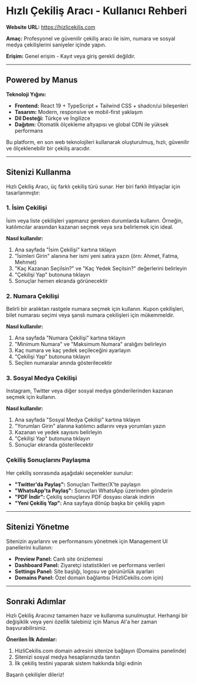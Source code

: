 # Hızlı Çekiliş Aracı - Kullanıcı Rehberi

**Website URL:** https://hizlicekilis.com

**Amaç:** Profesyonel ve güvenilir çekiliş aracı ile isim, numara ve sosyal medya çekilişlerini saniyeler içinde yapın.

**Erişim:** Genel erişim - Kayıt veya giriş gerekli değildir.

---

## Powered by Manus

**Teknoloji Yığını:**
- **Frontend:** React 19 + TypeScript + Tailwind CSS + shadcn/ui bileşenleri
- **Tasarım:** Modern, responsive ve mobil-first yaklaşım
- **Dil Desteği:** Türkçe ve İngilizce
- **Dağıtım:** Otomatik ölçekleme altyapısı ve global CDN ile yüksek performans

Bu platform, en son web teknolojileri kullanarak oluşturulmuş, hızlı, güvenilir ve ölçeklenebilir bir çekiliş aracıdır.

---

## Sitenizi Kullanma

Hızlı Çekiliş Aracı, üç farklı çekiliş türü sunar. Her biri farklı ihtiyaçlar için tasarlanmıştır:

### 1. İsim Çekilişi

İsim veya liste çekilişleri yapmanız gereken durumlarda kullanın. Örneğin, katılımcılar arasından kazanan seçmek veya sıra belirlemek için ideal.

**Nasıl kullanılır:**
1. Ana sayfada "İsim Çekilişi" kartına tıklayın
2. "İsimleri Girin" alanına her ismi yeni satıra yazın (örn: Ahmet, Fatma, Mehmet)
3. "Kaç Kazanan Seçilsin?" ve "Kaç Yedek Seçilsin?" değerlerini belirleyin
4. "Çekilişi Yap" butonuna tıklayın
5. Sonuçlar hemen ekranda görünecektir

### 2. Numara Çekilişi

Belirli bir aralıktan rastgele numara seçmek için kullanın. Kupon çekilişleri, bilet numarası seçimi veya şanslı numara çekilişleri için mükemmeldir.

**Nasıl kullanılır:**
1. Ana sayfada "Numara Çekilişi" kartına tıklayın
2. "Minimum Numara" ve "Maksimum Numara" aralığını belirleyin
3. Kaç numara ve kaç yedek seçileceğini ayarlayın
4. "Çekilişi Yap" butonuna tıklayın
5. Seçilen numaralar anında gösterilecektir

### 3. Sosyal Medya Çekilişi

Instagram, Twitter veya diğer sosyal medya gönderilerinden kazanan seçmek için kullanın.

**Nasıl kullanılır:**
1. Ana sayfada "Sosyal Medya Çekilişi" kartına tıklayın
2. "Yorumları Girin" alanına katılımcı adlarını veya yorumları yazın
3. Kazanan ve yedek sayısını belirleyin
4. "Çekilişi Yap" butonuna tıklayın
5. Sonuçlar ekranda gösterilecektir

### Çekiliş Sonuçlarını Paylaşma

Her çekiliş sonrasında aşağıdaki seçenekler sunulur:

- **"Twitter'da Paylaş":** Sonuçları Twitter/X'te paylaşın
- **"WhatsApp'ta Paylaş":** Sonuçları WhatsApp üzerinden gönderin
- **"PDF İndir":** Çekiliş sonuçlarını PDF dosyası olarak indirin
- **"Yeni Çekiliş Yap":** Ana sayfaya dönüp başka bir çekiliş yapın

---

## Sitenizi Yönetme

Sitenizin ayarlarını ve performansını yönetmek için Management UI panellerini kullanın:

- **Preview Panel:** Canlı site önizlemesi
- **Dashboard Panel:** Ziyaretçi istatistikleri ve performans verileri
- **Settings Panel:** Site başlığı, logosu ve görünürlük ayarları
- **Domains Panel:** Özel domain bağlantısı (HizliCekilis.com için)

---

## Sonraki Adımlar

Hızlı Çekiliş Aracınız tamamen hazır ve kullanıma sunulmuştur. Herhangi bir değişiklik veya yeni özellik talebiniz için Manus AI'a her zaman başvurabilirsiniz.

**Önerilen İlk Adımlar:**
1. HizliCekilis.com domain adresini sitenize bağlayın (Domains panelinde)
2. Sitenizi sosyal medya hesaplarınızda tanıtın
3. İlk çekiliş testini yaparak sistem hakkında bilgi edinin

Başarılı çekilişler dileriz!
